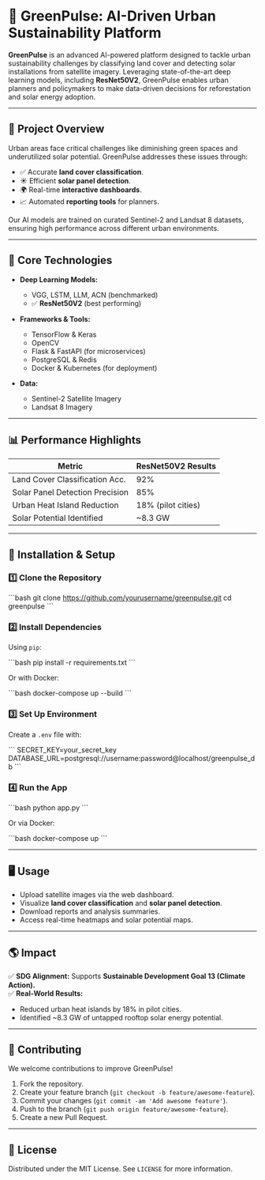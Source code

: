 # 🌱 **GreenPulse: AI-Driven Urban Sustainability Platform**

**GreenPulse** is an advanced AI-powered platform designed to tackle urban sustainability challenges by classifying land cover and detecting solar installations from satellite imagery. Leveraging state-of-the-art deep learning models, including **ResNet50V2**, GreenPulse enables urban planners and policymakers to make data-driven decisions for reforestation and solar energy adoption.

---

## 🚀 **Project Overview**

Urban areas face critical challenges like diminishing green spaces and underutilized solar potential. GreenPulse addresses these issues through:

- ✅ Accurate **land cover classification**.
- ☀️ Efficient **solar panel detection**.
- 🌍 Real-time **interactive dashboards**.
- 📈 Automated **reporting tools** for planners.

Our AI models are trained on curated Sentinel-2 and Landsat 8 datasets, ensuring high performance across different urban environments.

---

## 🧠 **Core Technologies**

- **Deep Learning Models:**
  - VGG, LSTM, LLM, ACN (benchmarked)
  - ✅ **ResNet50V2** (best performing)

- **Frameworks & Tools:**
  - TensorFlow & Keras
  - OpenCV
  - Flask & FastAPI (for microservices)
  - PostgreSQL & Redis
  - Docker & Kubernetes (for deployment)

- **Data:**
  - Sentinel-2 Satellite Imagery
  - Landsat 8 Imagery

---

## 📊 **Performance Highlights**

| **Metric**                    | **ResNet50V2 Results**            |
| ------------------------------ | --------------------------------- |
| Land Cover Classification Acc. | 92%                               |
| Solar Panel Detection Precision| 85%                               |
| Urban Heat Island Reduction    | 18% (pilot cities)                |
| Solar Potential Identified     | ~8.3 GW                           |

---

## 🔧 **Installation & Setup**

### 1️⃣ **Clone the Repository**

\```bash
git clone https://github.com/yourusername/greenpulse.git
cd greenpulse
\```

### 2️⃣ **Install Dependencies**

Using `pip`:

\```bash
pip install -r requirements.txt
\```

Or with Docker:

\```bash
docker-compose up --build
\```

### 3️⃣ **Set Up Environment**

Create a `.env` file with:

\```
SECRET_KEY=your_secret_key
DATABASE_URL=postgresql://username:password@localhost/greenpulse_db
\```

### 4️⃣ **Run the App**

\```bash
python app.py
\```

Or via Docker:

\```bash
docker-compose up
\```

---

## 🖥️ **Usage**

- Upload satellite images via the web dashboard.
- Visualize **land cover classification** and **solar panel detection**.
- Download reports and analysis summaries.
- Access real-time heatmaps and solar potential maps.

---

## 🌎 **Impact**

✅ **SDG Alignment:** Supports **Sustainable Development Goal 13 (Climate Action).**  
✅ **Real-World Results:**  
- Reduced urban heat islands by 18% in pilot cities.  
- Identified ~8.3 GW of untapped rooftop solar energy potential.

---

## 🤝 **Contributing**

We welcome contributions to improve GreenPulse!

1. Fork the repository.
2. Create your feature branch (`git checkout -b feature/awesome-feature`).
3. Commit your changes (`git commit -am 'Add awesome feature'`).
4. Push to the branch (`git push origin feature/awesome-feature`).
5. Create a new Pull Request.

---

## 📜 **License**

Distributed under the MIT License. See `LICENSE` for more information.

